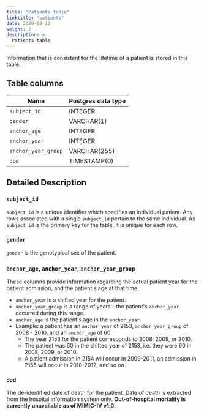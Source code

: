 ```yaml
---
title: "Patients table"
linktitle: "patients"
date: 2020-08-10
weight: 2
description: >
  Patients table
---
```


Information that is consistent for the lifetime of a patient is stored in this table.

## Table columns

Name | Postgres data type
---- | ----
`subject_id` | INTEGER
`gender` | VARCHAR(1)
`anchor_age` | INTEGER
`anchor_year` | INTEGER
`anchor_year_group` | VARCHAR(255)
`dod` | TIMESTAMP(0)

## Detailed Description

### `subject_id`

`subject_id` is a unique identifier which specifies an individual patient. Any rows associated with a single `subject_id` pertain to the same individual. As `subject_id` is the primary key for the table, it is unique for each row. 

### `gender`

`gender` is the genotypical sex of the patient.

### `anchor_age`, `anchor_year`, `anchor_year_group`

These columns provide information regarding the actual patient year for the patient admission, and the patient's age at that time.

* `anchor_year` is a shifted year for the patient.
* `anchor_year_group` is a range of years - the patient's `anchor_year` occurred during this range.
* `anchor_age` is the patient's age in the `anchor_year`.
* Example: a patient has an `anchor_year` of 2153, `anchor_year_group` of 2008 - 2010, and an `anchor_age` of 60.
  * The year 2153 for the patient corresponds to 2008, 2009, or 2010.
  * The patient was 60 in the shifted year of 2153, i.e. they were 60 in 2008, 2009, or 2010.
  * A patient admission in 2154 will occur in 2009-2011, an admission in 2155 will occur in 2010-2012, and so on.

### `dod`

The de-identified date of death for the patient. Date of death is extracted from the hospital information system only. **Out-of-hospital mortality is currently unavailable as of MIMIC-IV v1.0**.
